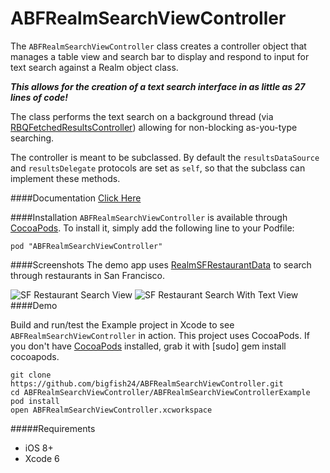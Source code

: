 # ABFRealmSearchViewController

The `ABFRealmSearchViewController` class creates a controller object that manages a table view and search bar to display and respond to input for text search against a Realm object class. 

_**This allows for the creation of a text search interface in as little as 27 lines of code!**_

The class performs the text search on a background thread (via [RBQFetchedResultsController](https://github.com/Roobiq/RBQFetchedResultsController)) allowing for non-blocking as-you-type searching.

The controller is meant to be subclassed. By default the `resultsDataSource` and `resultsDelegate` protocols are set as `self`, so that the subclass can implement these methods.

####Documentation
[Click Here](http://htmlpreview.github.io/?https://raw.githubusercontent.com/bigfish24/ABFRealmSearchViewController/master/Documentation/html/index.html)

####Installation
`ABFRealmSearchViewController` is available through [CocoaPods](http://cocoapods.org). To install
it, simply add the following line to your Podfile:
```
pod "ABFRealmSearchViewController"
```
####Screenshots
The demo app uses [RealmSFRestaurantData](https://github.com/bigfish24/RealmSFRestaurantData) to search through restaurants in San Francisco.

![SF Restaurant Search View](/screenshots/restaurantSearch0.png?raw=true "SF Restaurant Search View")
![SF Restaurant Search With Text View](/screenshots/restaurantSearch1.png?raw=true "SF Restaurant Search With Text View")
####Demo

Build and run/test the Example project in Xcode to see `ABFRealmSearchViewController` in action. This project uses CocoaPods. If you don't have [CocoaPods](http://cocoapods.org/) installed, grab it with [sudo] gem install cocoapods.

```
git clone https://github.com/bigfish24/ABFRealmSearchViewController.git
cd ABFRealmSearchViewController/ABFRealmSearchViewControllerExample
pod install
open ABFRealmSearchViewController.xcworkspace
```
#####Requirements

* iOS 8+
* Xcode 6

